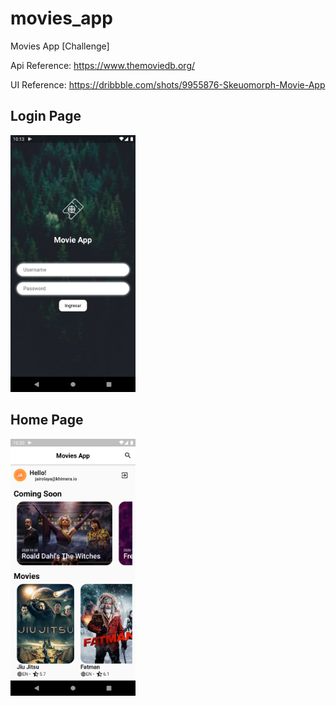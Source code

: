 # movies_app
Movies App [Challenge]

Api Reference:
https://www.themoviedb.org/

UI Reference:
https://dribbble.com/shots/9955876-Skeuomorph-Movie-App

## Login Page

<img src="./resources/images/login.png" alt="drawing" width="200"/>


## Home Page

<img src="./resources/images/home.png" alt="drawing" width="200"/>

